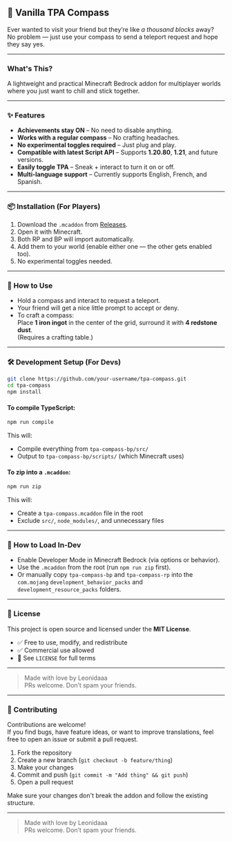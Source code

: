## 🧭 Vanilla TPA Compass

Ever wanted to visit your friend but they’re like *a thousand blocks* away?  
No problem — just use your compass to send a teleport request and hope they say yes.

---

### What's This?

A lightweight and practical Minecraft Bedrock addon for multiplayer worlds where you just want to chill and stick together.

---

### ✨ Features

- **Achievements stay ON** – No need to disable anything.
- **Works with a regular compass** – No crafting headaches.
- **No experimental toggles required** – Just plug and play.
- **Compatible with latest Script API** – Supports **1.20.80**, **1.21**, and future versions.
- **Easily toggle TPA** – Sneak + interact to turn it on or off.
- **Multi-language support** – Currently supports English, French, and Spanish.

---

### 📦 Installation (For Players)

1. Download the `.mcaddon` from [Releases](https://github.com/your-username/tpa-compass/releases).
2. Open it with Minecraft.
3. Both RP and BP will import automatically.
4. Add them to your world (enable either one — the other gets enabled too).
5. No experimental toggles needed.

---

### 🧪 How to Use

- Hold a compass and interact to request a teleport.
- Your friend will get a nice little prompt to accept or deny.
- To craft a compass:  
  Place **1 iron ingot** in the center of the grid, surround it with **4 redstone dust**.  
  (Requires a crafting table.)

---

### 🛠 Development Setup (For Devs)

```bash
git clone https://github.com/your-username/tpa-compass.git
cd tpa-compass
npm install
```

#### To compile TypeScript:
```bash
npm run compile
```

This will:
- Compile everything from `tpa-compass-bp/src/`
- Output to `tpa-compass-bp/scripts/` (which Minecraft uses)

#### To zip into a `.mcaddon`:
```bash
npm run zip
```

This will:
- Create a `tpa-compass.mcaddon` file in the root
- Exclude `src/`, `node_modules/`, and unnecessary files

---

### 🧠 How to Load In-Dev

- Enable Developer Mode in Minecraft Bedrock (via options or behavior).
- Use the `.mcaddon` from the root (run `npm run zip` first).
- Or manually copy `tpa-compass-bp` and `tpa-compass-rp` into the `com.mojang` `development_behavior_packs` and `development_resource_packs` folders.

---

### 📖 License

This project is open source and licensed under the **MIT License**.

- ✅ Free to use, modify, and redistribute
- ✅ Commercial use allowed
- 🔗 See `LICENSE` for full terms

---

> Made with love by Leonidaaa  
> PRs welcome. Don’t spam your friends.


---

### 🤝 Contributing

Contributions are welcome!  
If you find bugs, have feature ideas, or want to improve translations, feel free to open an issue or submit a pull request.

1. Fork the repository
2. Create a new branch (`git checkout -b feature/thing`)
3. Make your changes
4. Commit and push (`git commit -m "Add thing" && git push`)
5. Open a pull request

Make sure your changes don't break the addon and follow the existing structure.

---

> Made with love by Leonidaaa  
> PRs welcome. Don’t spam your friends.
